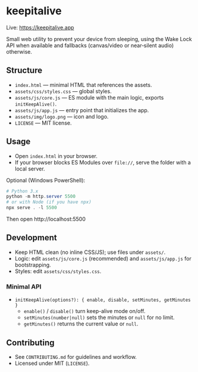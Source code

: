 # keepitalive
Live: https://keepitalive.app

Small web utility to prevent your device from sleeping, using the Wake Lock API when available and fallbacks (canvas/video or near‑silent audio) otherwise.

## Structure

- `index.html` — minimal HTML that references the assets.
- `assets/css/styles.css` — global styles.
- `assets/js/core.js` — ES module with the main logic, exports `initKeepAlive()`.
- `assets/js/app.js` — entry point that initializes the app.
- `assets/img/logo.png` — icon and logo.
- `LICENSE` — MIT license.

## Usage

- Open `index.html` in your browser.
- If your browser blocks ES Modules over `file://`, serve the folder with a local server.

Optional (Windows PowerShell):

```powershell
# Python 3.x
python -m http.server 5500
# or with Node (if you have npx)
npx serve . -l 5500
```

Then open http://localhost:5500

## Development

- Keep HTML clean (no inline CSS/JS); use files under `assets/`.
- Logic: edit `assets/js/core.js` (recommended) and `assets/js/app.js` for bootstrapping.
- Styles: edit `assets/css/styles.css`.

### Minimal API

- `initKeepAlive(options?): { enable, disable, setMinutes, getMinutes }`
  - `enable()` / `disable()` turn keep-alive mode on/off.
  - `setMinutes(number|null)` sets the minutes or `null` for no limit.
  - `getMinutes()` returns the current value or `null`.

## Contributing

- See `CONTRIBUTING.md` for guidelines and workflow.
- Licensed under MIT (`LICENSE`).
